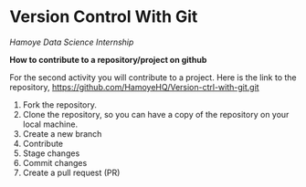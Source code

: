 
# Version Control With Git 
*Hamoye Data Science Internship* 

**How to contribute to a repository/project on github**


 For the second activity you will contribute to a project. Here is the link to the repository, https://github.com/HamoyeHQ/Version-ctrl-with-git.git 

1. Fork the repository.
2. Clone the repository, so you can have a copy of the repository on your local machine.
3. Create a new branch 
4. Contribute
5. Stage changes
6. Commit changes
7. Create a pull request (PR)


 
